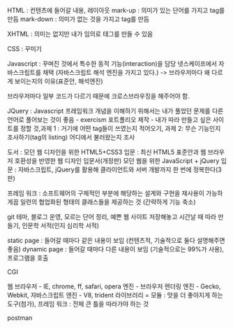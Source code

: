HTML : 컨텐츠에 들어갈 내용, 레이아웃
mark-up : 의미가 있는 단어를 가지고 tag를 만듬
mark-down : 의미가 없는 것을 가지고 tag를 만듬

XHTML : 의미는 없지만 내가 임의로 태그를 만들 수 있음

CSS : 꾸미기

Javascript : 꾸며진 것에서 특수한 동적 기능(interaction)을 담당
넷스케이프에서 자바스크립트를 채택 (자바스크립트 해석 엔진을 가지고 있다.)
-> 브라우저마다 왜 다르게 보이는지의 이유(표준안, 해석엔진)

브라우저마다 일부 코드가 다르기 때문에 크로스브라우징을 해주어야 함.

JQuery : Javascript 프레임워크
개념을 이해하기 위해서는 내가 풀었던 문제를 다른 언어로 풀어보는 것이 좋음 - exercism
포트폴리오 제작 - 내가 따라 만들고 싶은 사이트를 정할 것,과제 1 : 거기에 어떤 tag들이 쓰였는지 적어오기, 과제 2: 무슨 기능인지 조사하기(tag의 listing)
어디에서 불러왔는지 조사

도서 :  모던 웹 디자인을 위한 HTML5+CSS3 입문 : 최신 HTML5 표준안과 웹 브라우저 호환성을 반영한 웹 디자인 입문서(개정판)
모던 웹을 위한 JavaScript + jQuery 입문 : 자바스크립트, jQuery를 활용해 클라이언트와 서버 개발까지 한 번에 정복한다(3판)

프레임 워크 : 소프트웨어의 구체적인 부분에 해당하는 설계와 구현을 재사용이 가능하게끔 일련의 협업화된 형태의 클래스들을 제공하는 것 (간략하게 기능 축소)

git 테마, 블로그 운영, 모르는 단어 정리, 예쁜 웹 사이트 저장해놓고 시간날 때 따라 만들기, 인문학 서적(인지 심리학 서적)

static page : 들어갈 때마다 같은 내용이 보임 (컨텐츠적, 기술적으로 둘다 설명해주면 좋음)
dynamic page : 들어갈 때마다 다른 내용이 보임 (기술적으로는 99%가 사용), 프로그램을 호출

CGI

웹 브라우저 - IE, chrome, ff, safari, opera
엔진 - 브라우저 렌더링 엔진 - Gecko, Webkit, 자바스크립트 엔진 - V8, trident
라이브러리 = 모듈 : 맛을 더 좋아지게 하는 도구(첨가), 프레임 워크 : 전체 큰 틀을 따라가야 하는 것

postman


